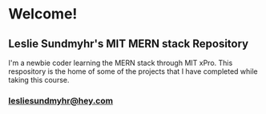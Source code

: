 # Welcome!

## Leslie Sundmyhr's MIT MERN stack Repository

I'm a newbie coder learning the MERN stack through MIT xPro. This respository is the home of some of the projects that I have completed while taking this course.

### lesliesundmyhr@hey.com 
